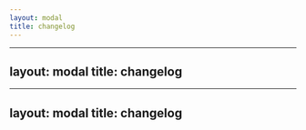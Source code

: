 ```yaml
---
layout: modal
title: changelog
---
```

---
layout: modal
title: changelog
---
---
layout: modal
title: changelog
---

